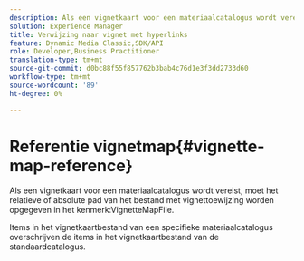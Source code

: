 ```yaml
---
description: Als een vignetkaart voor een materiaalcatalogus wordt vereist, moet het relatieve of absolute pad van het vignetkaartbestand worden opgegeven in het kenmerk VignetteMapFile.
solution: Experience Manager
title: Verwijzing naar vignet met hyperlinks
feature: Dynamic Media Classic,SDK/API
role: Developer,Business Practitioner
translation-type: tm+mt
source-git-commit: d0bc88f55f857762b3bab4c76d1e3f3dd2733d60
workflow-type: tm+mt
source-wordcount: '89'
ht-degree: 0%

---
```



# Referentie vignetmap{#vignette-map-reference}

Als een vignetkaart voor een materiaalcatalogus wordt vereist, moet het relatieve of absolute pad van het bestand met vignettoewijzing worden opgegeven in het kenmerk:VignetteMapFile.

Items in het vignetkaartbestand van een specifieke materiaalcatalogus overschrijven de items in het vignetkaartbestand van de standaardcatalogus.
